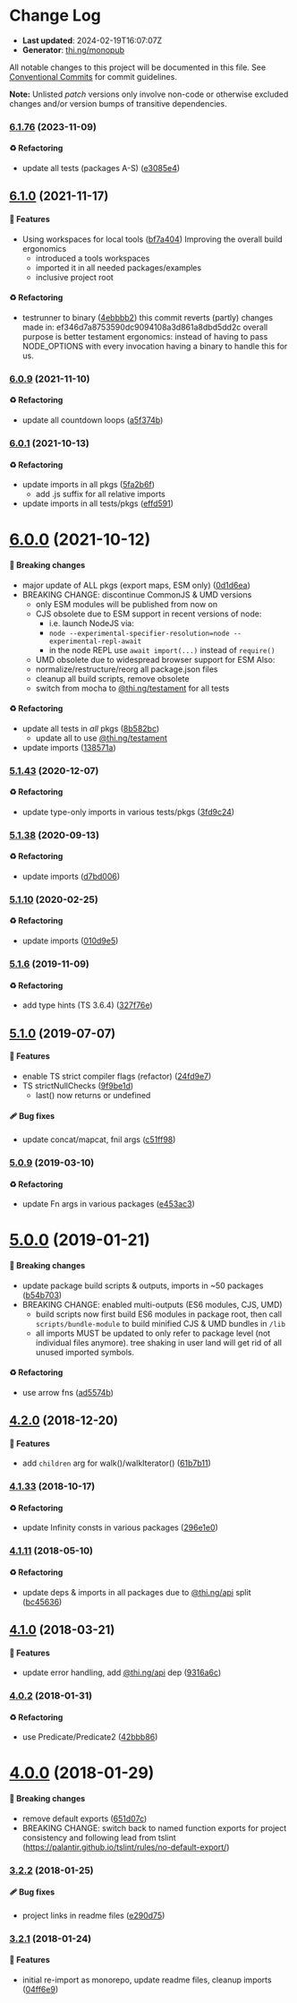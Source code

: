# Change Log

- **Last updated**: 2024-02-19T16:07:07Z
- **Generator**: [thi.ng/monopub](https://thi.ng/monopub)

All notable changes to this project will be documented in this file.
See [Conventional Commits](https://conventionalcommits.org/) for commit guidelines.

**Note:** Unlisted _patch_ versions only involve non-code or otherwise excluded changes
and/or version bumps of transitive dependencies.

### [6.1.76](https://github.com/thi-ng/umbrella/tree/@thi.ng/iterators@6.1.76) (2023-11-09)

#### ♻️ Refactoring

- update all tests (packages A-S) ([e3085e4](https://github.com/thi-ng/umbrella/commit/e3085e4))

## [6.1.0](https://github.com/thi-ng/umbrella/tree/@thi.ng/iterators@6.1.0) (2021-11-17)

#### 🚀 Features

- Using workspaces for local tools ([bf7a404](https://github.com/thi-ng/umbrella/commit/bf7a404))
  Improving the overall build ergonomics
  - introduced a tools workspaces
  - imported it in all needed packages/examples
  - inclusive project root

#### ♻️ Refactoring

- testrunner to binary ([4ebbbb2](https://github.com/thi-ng/umbrella/commit/4ebbbb2))
  this commit reverts (partly) changes made in:
  ef346d7a8753590dc9094108a3d861a8dbd5dd2c
  overall purpose is better testament ergonomics:
  instead of having to pass NODE_OPTIONS with every invocation
  having a binary to handle this for us.

### [6.0.9](https://github.com/thi-ng/umbrella/tree/@thi.ng/iterators@6.0.9) (2021-11-10)

#### ♻️ Refactoring

- update all countdown loops ([a5f374b](https://github.com/thi-ng/umbrella/commit/a5f374b))

### [6.0.1](https://github.com/thi-ng/umbrella/tree/@thi.ng/iterators@6.0.1) (2021-10-13)

#### ♻️ Refactoring

- update imports in all pkgs ([5fa2b6f](https://github.com/thi-ng/umbrella/commit/5fa2b6f))
  - add .js suffix for all relative imports
- update imports in all tests/pkgs ([effd591](https://github.com/thi-ng/umbrella/commit/effd591))

# [6.0.0](https://github.com/thi-ng/umbrella/tree/@thi.ng/iterators@6.0.0) (2021-10-12)

#### 🛑 Breaking changes

- major update of ALL pkgs (export maps, ESM only) ([0d1d6ea](https://github.com/thi-ng/umbrella/commit/0d1d6ea))
- BREAKING CHANGE: discontinue CommonJS & UMD versions
  - only ESM modules will be published from now on
  - CJS obsolete due to ESM support in recent versions of node:
    - i.e. launch NodeJS via:
    - `node --experimental-specifier-resolution=node --experimental-repl-await`
    - in the node REPL use `await import(...)` instead of `require()`
  - UMD obsolete due to widespread browser support for ESM
  Also:
  - normalize/restructure/reorg all package.json files
  - cleanup all build scripts, remove obsolete
  - switch from mocha to [@thi.ng/testament](https://github.com/thi-ng/umbrella/tree/main/packages/testament) for all tests

#### ♻️ Refactoring

- update all tests in _all_ pkgs ([8b582bc](https://github.com/thi-ng/umbrella/commit/8b582bc))
  - update all to use [@thi.ng/testament](https://github.com/thi-ng/umbrella/tree/main/packages/testament)
- update imports ([138571a](https://github.com/thi-ng/umbrella/commit/138571a))

### [5.1.43](https://github.com/thi-ng/umbrella/tree/@thi.ng/iterators@5.1.43) (2020-12-07)

#### ♻️ Refactoring

- update type-only imports in various tests/pkgs ([3fd9c24](https://github.com/thi-ng/umbrella/commit/3fd9c24))

### [5.1.38](https://github.com/thi-ng/umbrella/tree/@thi.ng/iterators@5.1.38) (2020-09-13)

#### ♻️ Refactoring

- update imports ([d7bd006](https://github.com/thi-ng/umbrella/commit/d7bd006))

### [5.1.10](https://github.com/thi-ng/umbrella/tree/@thi.ng/iterators@5.1.10) (2020-02-25)

#### ♻️ Refactoring

- update imports ([010d9e5](https://github.com/thi-ng/umbrella/commit/010d9e5))

### [5.1.6](https://github.com/thi-ng/umbrella/tree/@thi.ng/iterators@5.1.6) (2019-11-09)

#### ♻️ Refactoring

- add type hints (TS 3.6.4) ([327f76e](https://github.com/thi-ng/umbrella/commit/327f76e))

## [5.1.0](https://github.com/thi-ng/umbrella/tree/@thi.ng/iterators@5.1.0) (2019-07-07)

#### 🚀 Features

- enable TS strict compiler flags (refactor) ([24fd9e7](https://github.com/thi-ng/umbrella/commit/24fd9e7))
- TS strictNullChecks ([9f9be1d](https://github.com/thi-ng/umbrella/commit/9f9be1d))
  - last() now returns <T> or undefined

#### 🩹 Bug fixes

- update concat/mapcat, fnil args ([c51ff98](https://github.com/thi-ng/umbrella/commit/c51ff98))

### [5.0.9](https://github.com/thi-ng/umbrella/tree/@thi.ng/iterators@5.0.9) (2019-03-10)

#### ♻️ Refactoring

- update Fn args in various packages ([e453ac3](https://github.com/thi-ng/umbrella/commit/e453ac3))

# [5.0.0](https://github.com/thi-ng/umbrella/tree/@thi.ng/iterators@5.0.0) (2019-01-21)

#### 🛑 Breaking changes

- update package build scripts & outputs, imports in ~50 packages ([b54b703](https://github.com/thi-ng/umbrella/commit/b54b703))
- BREAKING CHANGE: enabled multi-outputs (ES6 modules, CJS, UMD)
  - build scripts now first build ES6 modules in package root, then call
    `scripts/bundle-module` to build minified CJS & UMD bundles in `/lib`
  - all imports MUST be updated to only refer to package level
    (not individual files anymore). tree shaking in user land will get rid of
    all unused imported symbols.

#### ♻️ Refactoring

- use arrow fns ([ad5574b](https://github.com/thi-ng/umbrella/commit/ad5574b))

## [4.2.0](https://github.com/thi-ng/umbrella/tree/@thi.ng/iterators@4.2.0) (2018-12-20)

#### 🚀 Features

- add `children` arg for walk()/walkIterator() ([61b7b11](https://github.com/thi-ng/umbrella/commit/61b7b11))

### [4.1.33](https://github.com/thi-ng/umbrella/tree/@thi.ng/iterators@4.1.33) (2018-10-17)

#### ♻️ Refactoring

- update Infinity consts in various packages ([296e1e0](https://github.com/thi-ng/umbrella/commit/296e1e0))

### [4.1.11](https://github.com/thi-ng/umbrella/tree/@thi.ng/iterators@4.1.11) (2018-05-10)

#### ♻️ Refactoring

- update deps & imports in all packages due to [@thi.ng/api](https://github.com/thi-ng/umbrella/tree/main/packages/api) split ([bc45636](https://github.com/thi-ng/umbrella/commit/bc45636))

## [4.1.0](https://github.com/thi-ng/umbrella/tree/@thi.ng/iterators@4.1.0) (2018-03-21)

#### 🚀 Features

- update error handling, add [@thi.ng/api](https://github.com/thi-ng/umbrella/tree/main/packages/api) dep ([9316a6c](https://github.com/thi-ng/umbrella/commit/9316a6c))

### [4.0.2](https://github.com/thi-ng/umbrella/tree/@thi.ng/iterators@4.0.2) (2018-01-31)

#### ♻️ Refactoring

- use Predicate/Predicate2 ([42bbb86](https://github.com/thi-ng/umbrella/commit/42bbb86))

# [4.0.0](https://github.com/thi-ng/umbrella/tree/@thi.ng/iterators@4.0.0) (2018-01-29)

#### 🛑 Breaking changes

- remove default exports ([651d07c](https://github.com/thi-ng/umbrella/commit/651d07c))
- BREAKING CHANGE: switch back to named function exports for project consistency
  and following lead from tslint (https://palantir.github.io/tslint/rules/no-default-export/)

### [3.2.2](https://github.com/thi-ng/umbrella/tree/@thi.ng/iterators@3.2.2) (2018-01-25)

#### 🩹 Bug fixes

- project links in readme files ([e290d75](https://github.com/thi-ng/umbrella/commit/e290d75))

### [3.2.1](https://github.com/thi-ng/umbrella/tree/@thi.ng/iterators@3.2.1) (2018-01-24)

#### 🚀 Features

- initial re-import as monorepo, update readme files, cleanup imports ([04ff6e9](https://github.com/thi-ng/umbrella/commit/04ff6e9))

